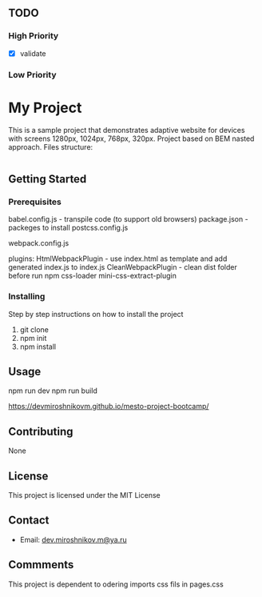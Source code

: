 ## TODO

### High Priority

- [x] validate

### Low Priority

# My Project

This is a sample project that demonstrates adaptive website for devices with screens 1280px, 1024px, 768px, 320px.
Project based on BEM nasted approach.
Files structure:

```

```

## Getting Started

### Prerequisites

babel.config.js - transpile code (to support old browsers)
package.json - packeges to install
postcss.config.js

webpack.config.js

plugins:
HtmlWebpackPlugin - use index.html as template and add generated index.js to index.js
CleanWebpackPlugin - clean dist folder before run npm
css-loader
mini-css-extract-plugin

### Installing

Step by step instructions on how to install the project

1. git clone
2. npm init
3. npm install

## Usage

npm run dev
npm run build

https://devmiroshnikovm.github.io/mesto-project-bootcamp/

## Contributing

None

## License

This project is licensed under the MIT License

## Contact

- Email: dev.miroshnikov.m@ya.ru

## Commments

This project is dependent to odering imports css fils in pages.css
